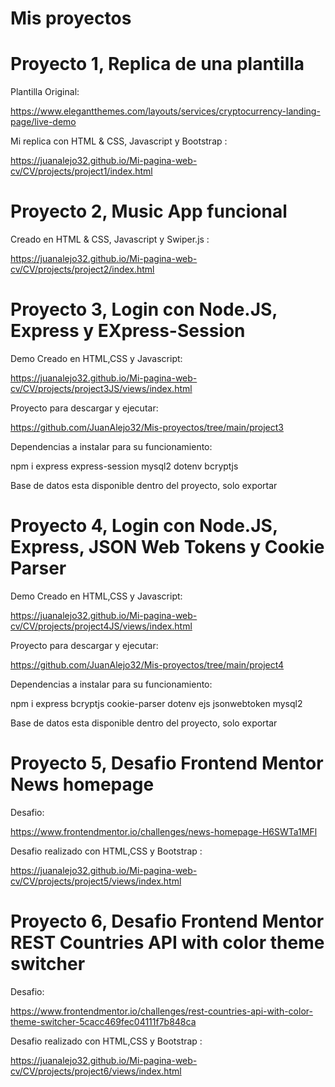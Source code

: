 # Mis proyectos

# Proyecto 1, Replica de una plantilla

Plantilla Original:

https://www.elegantthemes.com/layouts/services/cryptocurrency-landing-page/live-demo

Mi replica con HTML & CSS, Javascript y Bootstrap :

https://juanalejo32.github.io/Mi-pagina-web-cv/CV/projects/project1/index.html



# Proyecto 2, Music App funcional

Creado en HTML & CSS, Javascript y Swiper.js :

https://juanalejo32.github.io/Mi-pagina-web-cv/CV/projects/project2/index.html


# Proyecto 3, Login con Node.JS, Express y EXpress-Session

Demo Creado en HTML,CSS y Javascript:

https://juanalejo32.github.io/Mi-pagina-web-cv/CV/projects/project3JS/views/index.html

Proyecto para descargar y ejecutar:

https://github.com/JuanAlejo32/Mis-proyectos/tree/main/project3

Dependencias a instalar para su funcionamiento:

npm i express express-session mysql2 dotenv bcryptjs 

Base de datos esta disponible dentro del proyecto, solo exportar

# Proyecto 4, Login con Node.JS, Express, JSON Web Tokens y Cookie Parser

Demo Creado en HTML,CSS y Javascript:

https://juanalejo32.github.io/Mi-pagina-web-cv/CV/projects/project4JS/views/index.html

Proyecto para descargar y ejecutar:

https://github.com/JuanAlejo32/Mis-proyectos/tree/main/project4

Dependencias a instalar para su funcionamiento:

 npm i express bcryptjs cookie-parser dotenv ejs jsonwebtoken mysql2

Base de datos esta disponible dentro del proyecto, solo exportar


# Proyecto 5, Desafio Frontend Mentor News homepage

Desafio:

https://www.frontendmentor.io/challenges/news-homepage-H6SWTa1MFl

Desafio realizado con HTML,CSS y Bootstrap :

https://juanalejo32.github.io/Mi-pagina-web-cv/CV/projects/project5/views/index.html

# Proyecto 6, Desafio Frontend Mentor REST Countries API with color theme switcher

Desafio:

https://www.frontendmentor.io/challenges/rest-countries-api-with-color-theme-switcher-5cacc469fec04111f7b848ca

Desafio realizado con HTML,CSS y Bootstrap :

https://juanalejo32.github.io/Mi-pagina-web-cv/CV/projects/project6/views/index.html
